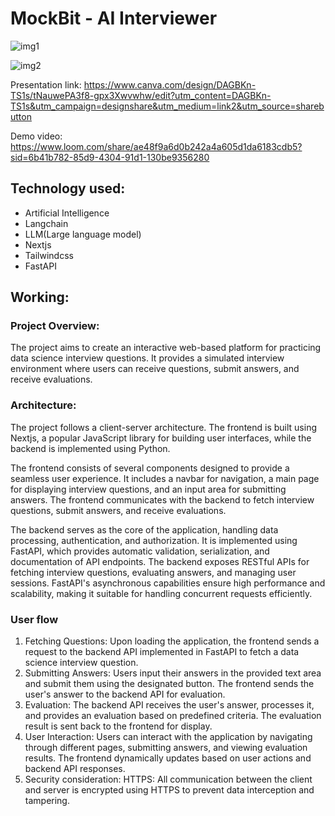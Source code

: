 # MockBit - AI Interviewer

![img1](https://github.com/27priyanshu/mockbit-ai/assets/95427620/96ae6152-33c2-4f9b-95c6-3afc75b90fed)

![img2](https://github.com/27priyanshu/mockbit-ai/assets/95427620/4a831c0a-0e1f-4893-9451-fd075c4031ea)

Presentation link: https://www.canva.com/design/DAGBKn-TS1s/tNauwePA3f8-gpx3Xwvwhw/edit?utm_content=DAGBKn-TS1s&utm_campaign=designshare&utm_medium=link2&utm_source=sharebutton

Demo video: https://www.loom.com/share/ae48f9a6d0b242a4a605d1da6183cdb5?sid=6b41b782-85d9-4304-91d1-130be9356280

## Technology used:
* Artificial Intelligence
* Langchain
* LLM(Large language model)
* Nextjs
* Tailwindcss
* FastAPI

## Working:
### Project Overview:
The project aims to create an interactive web-based platform for practicing data science interview questions. It provides a simulated interview environment where users can receive questions, submit answers, and receive evaluations.

### Architecture:
The project follows a client-server architecture. The frontend is built using Nextjs, a popular JavaScript library for building user interfaces, while the backend is implemented using Python.

The frontend consists of several components designed to provide a seamless user experience. It includes a navbar for navigation, a main page for displaying interview questions, and an input area for submitting answers. The frontend communicates with the backend to fetch interview questions, submit answers, and receive evaluations.

The backend serves as the core of the application, handling data processing, authentication, and authorization. It is implemented using FastAPI, which provides automatic validation, serialization, and documentation of API endpoints. The backend exposes RESTful APIs for fetching interview questions, evaluating answers, and managing user sessions. FastAPI's asynchronous capabilities ensure high performance and scalability, making it suitable for handling concurrent requests efficiently.

### User flow
1. Fetching Questions: Upon loading the application, the frontend sends a request to the backend API implemented in FastAPI to fetch a data science interview question.
2. Submitting Answers: Users input their answers in the provided text area and submit them using the designated button. The frontend sends the user's answer to the backend API for evaluation.
3. Evaluation: The backend API receives the user's answer, processes it, and provides an evaluation based on predefined criteria. The evaluation result is sent back to the frontend for display.
4. User Interaction: Users can interact with the application by navigating through different pages, submitting answers, and viewing evaluation results. The frontend dynamically updates based on user actions and backend API responses.
5. Security consideration: HTTPS: All communication between the client and server is encrypted using HTTPS to prevent data interception and tampering.
